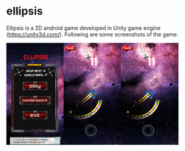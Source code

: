 # ellipsis
Ellipsis is a 2D android game developed in Unity game engine (https://unity3d.com/). Following are some screenshots of the game.

<p align="center">
  <img src="Assets/screenshots/scr2.png" width="30%" align="left" title="Ellipsis - Menu">
  <img src="Assets/screenshots/sc1.png" width="30%" align="left" title="Ellipsis">
  <img src="Assets/screenshots/sc1.png" width="30%" align="left" title="Ellipsis">
</p>



